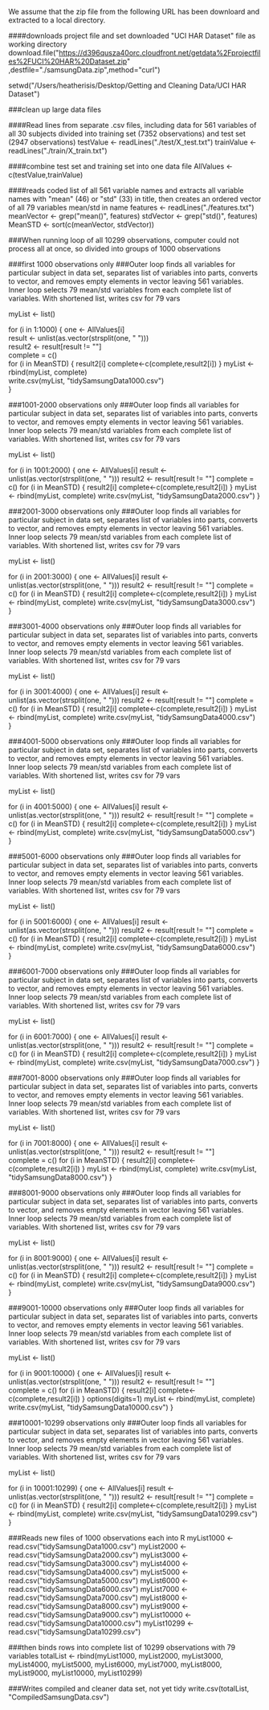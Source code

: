 We assume that the zip file from the following URL has been downloard and extracted to a local directory. 

####downloads project file and set downloaded "UCI HAR Dataset" file as working directory
download.file("https://d396qusza40orc.cloudfront.net/getdata%2Fprojectfiles%2FUCI%20HAR%20Dataset.zip"
              ,destfile="./samsungData.zip",method="curl")

setwd("/Users/heatherisis/Desktop/Getting and Cleaning Data/UCI HAR Dataset")


###clean up large data files

####Read lines from separate .csv files, including data for 561 variables of all 30 subjects divided into training set (7352 observations) and test set (2947 observations)
testValue <- readLines("./test/X_test.txt")
trainValue <- readLines("./train/X_train.txt")

####combine test set and training set into one data file
AllValues <- c(testValue,trainValue)

####reads coded list of all 561 variable names and extracts all variable names with "mean" (46) or "std" (33) in title, then creates an ordered vector of all 79 variables mean/std in name
features <- readLines("./features.txt")
meanVector <- grep("mean()", features)
stdVector <- grep("std()", features)
MeanSTD <- sort(c(meanVector, stdVector))

###When running loop of all 10299 observations, computer could not process all at once, so divided into groups of 1000 observations

###first 1000 observations only
###Outer loop finds all variables for particular subject in data set, separates list of variables into parts, converts to vector, and removes empty elements in vector leaving 561 variables. Inner loop selects 79 mean/std variables from each complete list of variables. With shortened list, writes csv for 79 vars 

myList <- list()

for (i in 1:1000)
{
  one <- AllValues[i]                  
  result <- unlist(as.vector(strsplit(one, " ")))    
  result2 <- result[result != ""]    
  complete = c()        
  for (i in MeanSTD)
  {
    result2[i]
    complete<-c(complete,result2[i])
  }
  myList <- rbind(myList, complete)    
  write.csv(myList, "tidySamsungData1000.csv")  
}

###1001-2000 observations only
###Outer loop finds all variables for particular subject in data set, separates list of variables into parts, converts to vector, and removes empty elements in vector leaving 561 variables. Inner loop selects 79 mean/std variables from each complete list of variables. With shortened list, writes csv for 79 vars 

myList <- list()

for (i in 1001:2000)
{
  one <- AllValues[i]
  result <- unlist(as.vector(strsplit(one, " ")))
  result2 <- result[result != ""]
  complete = c()
  for (i in MeanSTD)
  {
    result2[i]
    complete<-c(complete,result2[i])
  }
  myList <- rbind(myList, complete)
  write.csv(myList, "tidySamsungData2000.csv")
}

###2001-3000 observations only
###Outer loop finds all variables for particular subject in data set, separates list of variables into parts, converts to vector, and removes empty elements in vector leaving 561 variables. Inner loop selects 79 mean/std variables from each complete list of variables. With shortened list, writes csv for 79 vars 

myList <- list()

for (i in 2001:3000)
{
  one <- AllValues[i]
  result <- unlist(as.vector(strsplit(one, " ")))
  result2 <- result[result != ""]
  complete = c()
  for (i in MeanSTD)
  {
    result2[i]
    complete<-c(complete,result2[i])
  }
  myList <- rbind(myList, complete)
  write.csv(myList, "tidySamsungData3000.csv")  
}

###3001-4000 observations only
###Outer loop finds all variables for particular subject in data set, separates list of variables into parts, converts to vector, and removes empty elements in vector leaving 561 variables. Inner loop selects 79 mean/std variables from each complete list of variables. With shortened list, writes csv for 79 vars 

myList <- list()

for (i in 3001:4000)
{
  one <- AllValues[i]
  result <- unlist(as.vector(strsplit(one, " ")))
  result2 <- result[result != ""]
  complete = c()
  for (i in MeanSTD)
  {
    result2[i]
    complete<-c(complete,result2[i])
  }
  myList <- rbind(myList, complete)
  write.csv(myList, "tidySamsungData4000.csv")  
}

###4001-5000 observations only
###Outer loop finds all variables for particular subject in data set, separates list of variables into parts, converts to vector, and removes empty elements in vector leaving 561 variables. Inner loop selects 79 mean/std variables from each complete list of variables. With shortened list, writes csv for 79 vars 

myList <- list()

for (i in 4001:5000)
{
  one <- AllValues[i]
  result <- unlist(as.vector(strsplit(one, " ")))
  result2 <- result[result != ""]
  complete = c()
  for (i in MeanSTD)
  {
    result2[i]
    complete<-c(complete,result2[i])
  }
  myList <- rbind(myList, complete)
  write.csv(myList, "tidySamsungData5000.csv")  
}

###5001-6000 observations only
###Outer loop finds all variables for particular subject in data set, separates list of variables into parts, converts to vector, and removes empty elements in vector leaving 561 variables. Inner loop selects 79 mean/std variables from each complete list of variables. With shortened list, writes csv for 79 vars 

myList <- list()

for (i in 5001:6000)
{
  one <- AllValues[i]
  result <- unlist(as.vector(strsplit(one, " ")))
  result2 <- result[result != ""]
  complete = c()
  for (i in MeanSTD)
  {
    result2[i]
    complete<-c(complete,result2[i])
  }
  myList <- rbind(myList, complete)
  write.csv(myList, "tidySamsungData6000.csv")  
}

###6001-7000 observations only
###Outer loop finds all variables for particular subject in data set, separates list of variables into parts, converts to vector, and removes empty elements in vector leaving 561 variables. Inner loop selects 79 mean/std variables from each complete list of variables. With shortened list, writes csv for 79 vars 

myList <- list()

for (i in 6001:7000)
{
  one <- AllValues[i]
  result <- unlist(as.vector(strsplit(one, " ")))
  result2 <- result[result != ""]
  complete = c()
  for (i in MeanSTD)
  {
    result2[i]
    complete<-c(complete,result2[i])
  }
  myList <- rbind(myList, complete)
  write.csv(myList, "tidySamsungData7000.csv")
}

###7001-8000 observations only
###Outer loop finds all variables for particular subject in data set, separates list of variables into parts, converts to vector, and removes empty elements in vector leaving 561 variables. Inner loop selects 79 mean/std variables from each complete list of variables. With shortened list, writes csv for 79 vars 

myList <- list()

for (i in 7001:8000)
{
  one <- AllValues[i]
  result <- unlist(as.vector(strsplit(one, " ")))
  result2 <- result[result != ""]  
  complete = c()
  for (i in MeanSTD)
  {
    result2[i]
    complete<-c(complete,result2[i])
  }
  myList <- rbind(myList, complete)
  write.csv(myList, "tidySamsungData8000.csv")
}

###8001-9000 observations only
###Outer loop finds all variables for particular subject in data set, separates list of variables into parts, converts to vector, and removes empty elements in vector leaving 561 variables. Inner loop selects 79 mean/std variables from each complete list of variables. With shortened list, writes csv for 79 vars 

myList <- list()

for (i in 8001:9000)
{
  one <- AllValues[i]
  result <- unlist(as.vector(strsplit(one, " ")))
  result2 <- result[result != ""]
  complete = c()
  for (i in MeanSTD)
  {
    result2[i]
    complete<-c(complete,result2[i])
  }
  myList <- rbind(myList, complete)
  write.csv(myList, "tidySamsungData9000.csv")  
}

###9001-10000 observations only
###Outer loop finds all variables for particular subject in data set, separates list of variables into parts, converts to vector, and removes empty elements in vector leaving 561 variables. Inner loop selects 79 mean/std variables from each complete list of variables. With shortened list, writes csv for 79 vars 

myList <- list()

for (i in 9001:10000)
{
  one <- AllValues[i]
  result <- unlist(as.vector(strsplit(one, " ")))
  result2 <- result[result != ""]  
  complete = c()
  for (i in MeanSTD)
  {
    result2[i]
    complete<-c(complete,result2[i])
  }
  options(digits=1)
  myList <- rbind(myList, complete)
  write.csv(myList, "tidySamsungData10000.csv")
}

###10001-10299 observations only
###Outer loop finds all variables for particular subject in data set, separates list of variables into parts, converts to vector, and removes empty elements in vector leaving 561 variables. Inner loop selects 79 mean/std variables from each complete list of variables. With shortened list, writes csv for 79 vars 

myList <- list()

for (i in 10001:10299)
{
  one <- AllValues[i]
  result <- unlist(as.vector(strsplit(one, " ")))
  result2 <- result[result != ""]
  complete = c()
  for (i in MeanSTD)
  {
    result2[i]
    complete<-c(complete,result2[i])
  }
  myList <- rbind(myList, complete)
  write.csv(myList, "tidySamsungData10299.csv")  
}

###Reads new files of 1000 observations each into R
myList1000 <- read.csv("tidySamsungData1000.csv")
myList2000 <- read.csv("tidySamsungData2000.csv")
myList3000 <- read.csv("tidySamsungData3000.csv")
myList4000 <- read.csv("tidySamsungData4000.csv")
myList5000 <- read.csv("tidySamsungData5000.csv")
myList6000 <- read.csv("tidySamsungData6000.csv")
myList7000 <- read.csv("tidySamsungData7000.csv")
myList8000 <- read.csv("tidySamsungData8000.csv")
myList9000 <- read.csv("tidySamsungData9000.csv")
myList10000 <- read.csv("tidySamsungData10000.csv")
myList10299 <- read.csv("tidySamsungData10299.csv")

###then binds rows into complete list of 10299 observations with 79 variables
totalList <- rbind(myList1000, myList2000, myList3000, myList4000, myList5000,
                   myList6000, myList7000, myList8000, myList9000, myList10000,
                   myList10299)

###Writes compiled and cleaner data set, not yet tidy
write.csv(totalList, "CompiledSamsungData.csv")



